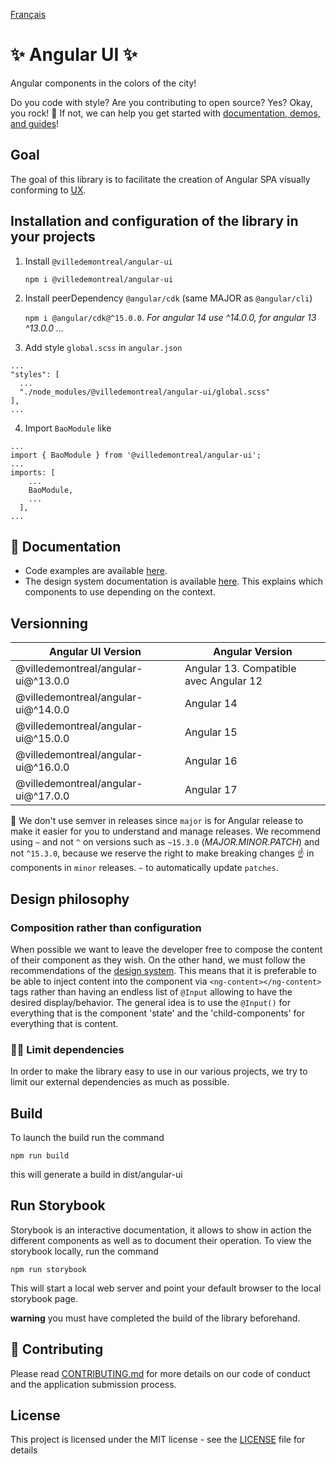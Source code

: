 [Français](README_FR.md)

# ✨ Angular UI ✨

Angular components in the colors of the city!

Do you code with style? Are you contributing to open source? Yes? Okay, you rock! 🎸 If not, we can help you get started with [documentation, demos, and guides](https://zeroheight.com/575tugn0n/p/261b21-avant-utilisation)!

## Goal

The goal of this library is to facilitate the creation of Angular SPA visually conforming to [UX](https://zeroheight.com/575tugn0n/p/139208-ville-de-montral-design-system).

## Installation and configuration of the library in your projects

1. Install `@villedemontreal/angular-ui`

   `npm i @villedemontreal/angular-ui`

2. Install peerDependency `@angular/cdk` (same MAJOR as `@angular/cli`)

   `npm i @angular/cdk@^15.0.0`. _For angular 14 use ^14.0.0, for angular 13 ^13.0.0 ..._

3. Add style `global.scss` in `angular.json`

```
...
"styles": [
  ...
  "./node_modules/@villedemontreal/angular-ui/global.scss"
],
...
```

4. Import `BaoModule` like

```
...
import { BaoModule } from '@villedemontreal/angular-ui';
...
imports: [
    ...
    BaoModule,
    ...
  ],
...
```

## 🍿 Documentation

- Code examples are available [here](https://services.interne.montreal.ca/bao-storybook).
- The design system documentation is available [here](https://zeroheight.com/575tugn0n/p/139208-ville-de-montral-design-system). This explains which components to use depending on the context.

## Versionning

| Angular UI Version                  | Angular Version                        |
| ----------------------------------- | -------------------------------------- |
| @villedemontreal/angular-ui@^13.0.0 | Angular 13. Compatible avec Angular 12 |
| @villedemontreal/angular-ui@^14.0.0 | Angular 14                             |
| @villedemontreal/angular-ui@^15.0.0 | Angular 15                             |
| @villedemontreal/angular-ui@^16.0.0 | Angular 16                             |
| @villedemontreal/angular-ui@^17.0.0 | Angular 17                             |

📢 We don't use semver in releases since `major` is for Angular release to make it easier for you to understand and manage releases. We recommend using `~` and not `^` on versions such as `~15.3.0` (_MAJOR.MINOR.PATCH_) and not `^15.3.0`, because we reserve the right to make breaking changes ☝️ in components in `minor` releases. `~` to automatically update `patches`.

## Design philosophy

### Composition rather than configuration

When possible we want to leave the developer free to compose the content of their component as they wish.
On the other hand, we must follow the recommendations of the [design system](https://zeroheight.com/575tugn0n/p/139208-ville-de-montral-design-system). This means that it is preferable to be able to inject content into the component via `<ng-content></ng-content>` tags rather than having an endless list of `@Input` allowing to have the desired display/behavior.
The general idea is to use the `@Input()` for everything that is the component 'state' and the 'child-components' for everything that is content.

### 🧙‍♂️ Limit dependencies

In order to make the library easy to use in our various projects, we try to limit our external dependencies as much as possible.

## Build

To launch the build run the command

`npm run build`

this will generate a build in dist/angular-ui

## Run Storybook

Storybook is an interactive documentation, it allows to show in action the different components as well as to document their operation. To view the storybook locally, run the command

`npm run storybook`

This will start a local web server and point your default browser to the local storybook page.

**warning** you must have completed the build of the library beforehand.

## 🦦 Contributing

Please read [CONTRIBUTING.md](CONTRIBUTING.md) for more details on our code of conduct and the application submission process.

## License

This project is licensed under the MIT license - see the [LICENSE](LICENSE) file for details

